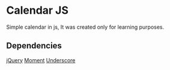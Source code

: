 Calendar JS
===

Simple calendar in js, It was created only for learning purposes.

Dependencies
------------
[jQuery](http://code.jquery.com/jquery-1.11.3.min.js)
[Moment](http://momentjs.com/downloads/moment-with-locales.min.js)
[Underscore](http://underscorejs.org/underscore-min.js)